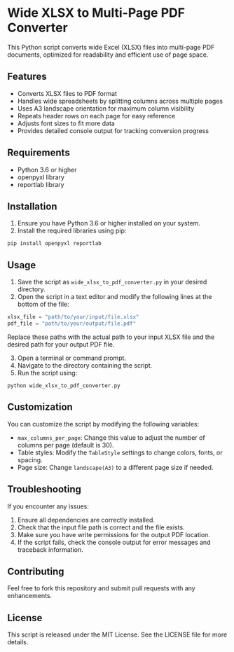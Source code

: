 # Wide XLSX to Multi-Page PDF Converter

This Python script converts wide Excel (XLSX) files into multi-page PDF documents, optimized for readability and efficient use of page space.

## Features

- Converts XLSX files to PDF format
- Handles wide spreadsheets by splitting columns across multiple pages
- Uses A3 landscape orientation for maximum column visibility
- Repeats header rows on each page for easy reference
- Adjusts font sizes to fit more data
- Provides detailed console output for tracking conversion progress

## Requirements

- Python 3.6 or higher
- openpyxl library
- reportlab library

## Installation

1. Ensure you have Python 3.6 or higher installed on your system.
2. Install the required libraries using pip:

```
pip install openpyxl reportlab
```

## Usage

1. Save the script as `wide_xlsx_to_pdf_converter.py` in your desired directory.
2. Open the script in a text editor and modify the following lines at the bottom of the file:

```python
xlsx_file = "path/to/your/input/file.xlsx"
pdf_file = "path/to/your/output/file.pdf"
```

Replace these paths with the actual path to your input XLSX file and the desired path for your output PDF file.

3. Open a terminal or command prompt.
4. Navigate to the directory containing the script.
5. Run the script using:

```
python wide_xlsx_to_pdf_converter.py
```

## Customization

You can customize the script by modifying the following variables:

- `max_columns_per_page`: Change this value to adjust the number of columns per page (default is 30).
- Table styles: Modify the `TableStyle` settings to change colors, fonts, or spacing.
- Page size: Change `landscape(A3)` to a different page size if needed.

## Troubleshooting

If you encounter any issues:

1. Ensure all dependencies are correctly installed.
2. Check that the input file path is correct and the file exists.
3. Make sure you have write permissions for the output PDF location.
4. If the script fails, check the console output for error messages and traceback information.

## Contributing

Feel free to fork this repository and submit pull requests with any enhancements.

## License

This script is released under the MIT License. See the LICENSE file for more details.
